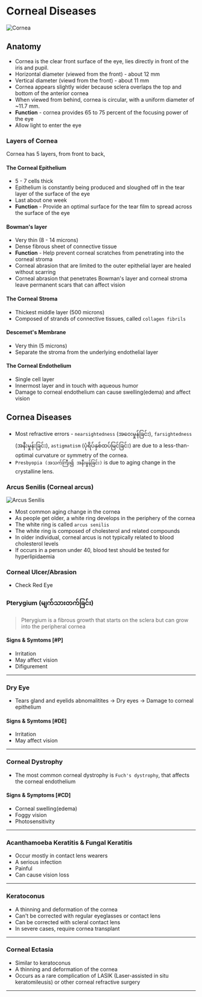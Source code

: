 # Corneal Diseases

![Cornea](/eye/cornea.jpg)

## Anatomy

- Cornea is the clear front surface of the eye, lies directly in front of the iris and pupil.
- Horizontal diameter (viewed from the front) - about 12 mm
- Vertical diameter (viewd from the front) - about 11 mm
- Cornea appears slightly wider because sclera overlaps the top and bottom of the anterior cornea
- When viewed from behind, cornea is circular, with a uniform diameter of ~11.7 mm.
- **Function** - cornea provides 65 to 75 percent of the focusing power of the eye
- Allow light to enter the eye

### Layers of Cornea

Cornea has 5 layers, from front to back,

#### The Corneal Epithelium

- 5 - 7 cells thick
- Epithelium is constantly being produced and sloughed off in the tear layer of the surface of the eye
- Last about one week
- **Function** - Provide an optimal surface for the tear film to spread across the surface of the eye

#### Bowman's layer

- Very thin (8 - 14 microns)
- Dense fibrous sheet of connective tissue
- **Function** - Help prevent corneal scratches from penetrating into the corneal stroma
- Corneal abrasion that are limited to the outer epithelial layer are healed without scarring
- Corneal abrasion that penetrates Bowman's layer and corneal stroma leave permanent scars that can affect vision

#### The Corneal Stroma

- Thickest middle layer (500 microns)
- Composed of strands of connective tissues, called `collagen fibrils`

#### Descemet's Membrane

- Very thin (5 microns)
- Separate the stroma from the underlying endothelial layer

#### The Corneal Endothelium

- Single cell layer
- Innermost layer and in touch with aqueous humor
- Damage to corneal endothelium can cause swelling(edema) and affect vision

## Cornea Diseases

- Most refractive errors - `nearsightedness` (အဝေးမှုန်ခြင်း), `farsightedness` (အနီးမှုန်းခြင်း), `astigmatism` (ပုံရိပ်နှစ်ထပ်မြင်ခြင်း) are due to a less-than-optimal curvature or symmetry of the cornea.
- `Presbyopia (အသက်ကြီး၍ အနီးမှုန်ခြင်း)` is due to aging change in the crystalline lens.

### Arcus Senilis (Corneal arcus)

![Arcus Senilis](/eye/arcus-senilis.jpg)

- Most common aging change in the cornea
- As people get older, a white ring develops in the periphery of the cornea
- The white ring is called `arcus senilis`
- The white ring is composed of cholesterol and related compounds
- In older individual, corneal arcus is not typically related to blood cholesterol levels
- If occurs in a person under 40, blood test should be tested for hyperlipidaemia

### Corneal Ulcer/Abrasion

- Check Red Eye

### Pterygium (မျက်သားတက်ခြင်း)

> Pterygium is a fibrous growth that starts on the sclera but can grow into the peripheral cornea

#### Signs & Symtoms [#P]

- Irritation
- May affect vision
- Difigurement

---

### Dry Eye

- Tears gland and eyelids abnomalitites → Dry eyes → Damage to corneal epithelium

#### Signs & Symtoms [#DE]

- Irritation
- May affect vision

---

### Corneal Dystrophy

- The most common corneal dystrophy is `Fuch's dystrophy`, that affects the corneal endothelium

#### Signs & Symptoms [#CD]

- Corneal swelling(edema)
- Foggy vision
- Photosensitivity

---

### Acanthamoeba Keratitis & Fungal Keratitis

- Occur mostly in contact lens wearers
- A serious infection
- Painful
- Can cause vision loss

---

### Keratoconus

- A thinning and deformation of the cornea
- Can't be corrected with regular eyeglasses or contact lens
- Can be corrected with scleral contact lens
- In severe cases, require cornea transplant

---

### Corneal Ectasia

- Similar to keratoconus
- A thinning and deformation of the cornea
- Occurs as a rare complication of LASIK (Laser-assisted in situ keratomileusis) or other corneal refractive surgery

---
